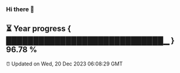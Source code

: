 ### Hi there 👋
⏳ Year progress { █████████████████████████████▁ } 96.78 %
---
⏰ Updated on Wed, 20 Dec 2023 06:08:29 GMT

